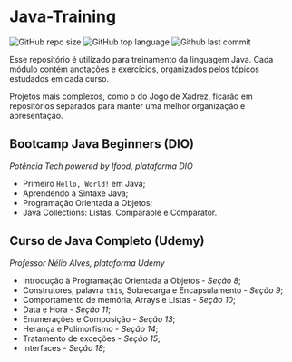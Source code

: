 # Java-Training

![GitHub repo size](https://img.shields.io/github/repo-size/liviafausto/Java-Training?style=for-the-badge)
![GitHub top language](https://img.shields.io/github/languages/top/liviafausto/Java-Training?style=for-the-badge)
![Github last commit](https://img.shields.io/github/last-commit/liviafausto/Java-Training?style=for-the-badge)

Esse repositório é utilizado para treinamento da linguagem Java. Cada módulo contém anotações e exercícios, organizados pelos tópicos estudados em cada curso.

Projetos mais complexos, como o do Jogo de Xadrez, ficarão em repositórios separados para manter uma melhor organização e apresentação.


## Bootcamp Java Beginners (DIO)
<i>Potência Tech powered by Ifood, plataforma DIO</i>

- Primeiro `Hello, World!` em Java;
- Aprendendo a Sintaxe Java;
- Programação Orientada a Objetos;
- Java Collections: Listas, Comparable e Comparator.


## Curso de Java Completo (Udemy)
<i> Professor Nélio Alves, plataforma Udemy</i>

- Introdução à Programação Orientada a Objetos - <i>Seção 8</i>;
- Construtores, palavra `this`, Sobrecarga e Encapsulamento - <i>Seção 9</i>;
- Comportamento de memória, Arrays e Listas - <i>Seção 10</i>;
- Data e Hora - <i>Seção 11</i>;
- Enumerações e Composição - <i>Seção 13</i>;
- Herança e Polimorfismo - <i>Seção 14</i>;
- Tratamento de exceções - <i>Seção 15</i>;
- Interfaces - <i>Seção 18</i>;
